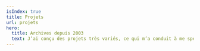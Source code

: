 ```yaml
---
isIndex: true
title: Projets
url: projets
hero:
  title: Archives depuis 2003
  text: J’ai conçu des projets très variés, ce qui m’a conduit à me spécialiser dans l’intégration de sites à faible empreinte carbone et accessibles à tous, principalement des sites e-commerce et éditoriaux.
---
```

